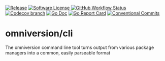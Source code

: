 [![Release](https://img.shields.io/github/v/release/omniversion/omniversion-cli.svg?style=for-the-badge)](https://github.com/omniversion/omniversion-cli/releases/latest)
[![Software License](https://img.shields.io/badge/license-AGPL--3.0-green.svg?style=for-the-badge)](/LICENSE)
[![GitHub Workflow Status](https://img.shields.io/github/workflow/status/omniversion/omniversion-cli/Release?style=for-the-badge)](https://github.com/omniversion/omniversion-cli/actions?query=workflow%3A%22Release%22)
[![Codecov branch](https://img.shields.io/codecov/c/github/omniversion/omniversion-cli/main.svg?style=for-the-badge)](https://codecov.io/gh/omniversion/omniversion-cli)
[![Go Doc](https://img.shields.io/badge/godoc-reference-blue.svg?style=for-the-badge)](http://godoc.org/github.com/omniversion/omniversion-cli)
[![Go Report Card](https://goreportcard.com/badge/github.com/omniversion/omniversion-cli?style=for-the-badge)](https://goreportcard.com/report/github.com/omniversion/omniversion-cli)
[![Conventional Commits](https://img.shields.io/badge/Conventional%20Commits-1.0.0-yellow.svg?style=for-the-badge)](https://conventionalcommits.org)

# omniversion/cli
The omniversion command line tool turns output from various package managers into a common, easily parseable format
